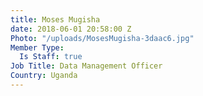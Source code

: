 ```yaml
---
title: Moses Mugisha
date: 2018-06-01 20:58:00 Z
Photo: "/uploads/MosesMugisha-3daac6.jpg"
Member Type:
  Is Staff: true
Job Title: Data Management Officer
Country: Uganda
---
```


